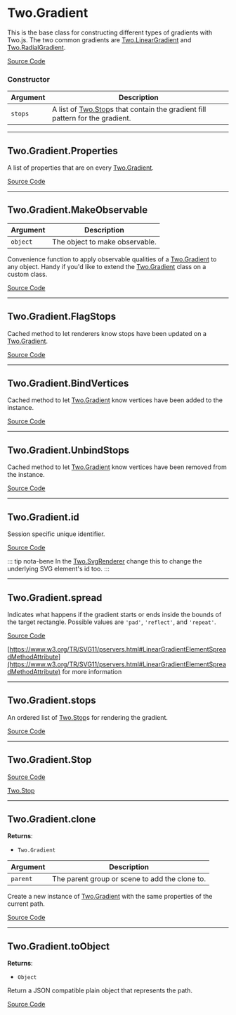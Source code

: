 # Two.Gradient



This is the base class for constructing different types of gradients with Two.js. The two common gradients are [Two.LinearGradient](/documentation/lineargradient) and [Two.RadialGradient](/documentation/radialgradient).


<div class="meta">

  [Source Code](https://github.com/jonobr1/two.js/blob/dev/src/effects/gradient.js#L9)

</div>



### Constructor


| Argument | Description |
| ---- | ----------- |
| `stops` | A list of [Two.Stop](/documentation/stop)s that contain the gradient fill pattern for the gradient. |



---

<div class="static member ">

## Two.Gradient.Properties








<div class="properties">

A list of properties that are on every [Two.Gradient](/documentation/gradient).

</div>








<div class="meta">

  [Source Code](https://github.com/jonobr1/two.js/blob/dev/src/effects/gradient.js#L62)

</div>






</div>



---

<div class="static function ">

## Two.Gradient.MakeObservable










<div class="params">

| Argument | Description |
| ---- | ----------- |
| `object` | The object to make observable. |
</div>




<div class="description">

Convenience function to apply observable qualities of a [Two.Gradient](/documentation/gradient) to any object. Handy if you'd like to extend the [Two.Gradient](/documentation/gradient) class on a custom class.

</div>



<div class="meta">

  [Source Code](https://github.com/jonobr1/two.js/blob/dev/src/effects/gradient.js#L70)

</div>






</div>



---

<div class="static function ">

## Two.Gradient.FlagStops













<div class="description">

Cached method to let renderers know stops have been updated on a [Two.Gradient](/documentation/gradient).

</div>



<div class="meta">

  [Source Code](https://github.com/jonobr1/two.js/blob/dev/src/effects/gradient.js#L118)

</div>






</div>



---

<div class="static function ">

## Two.Gradient.BindVertices













<div class="description">

Cached method to let [Two.Gradient](/documentation/gradient) know vertices have been added to the instance.

</div>



<div class="meta">

  [Source Code](https://github.com/jonobr1/two.js/blob/dev/src/effects/gradient.js#L127)

</div>






</div>



---

<div class="static function ">

## Two.Gradient.UnbindStops













<div class="description">

Cached method to let [Two.Gradient](/documentation/gradient) know vertices have been removed from the instance.

</div>



<div class="meta">

  [Source Code](https://github.com/jonobr1/two.js/blob/dev/src/effects/gradient.js#L146)

</div>






</div>



---

<div class="instance member ">

## Two.Gradient.id








<div class="properties">

Session specific unique identifier.

</div>








<div class="meta">

  [Source Code](https://github.com/jonobr1/two.js/blob/dev/src/effects/gradient.js#L27)

</div>



<div class="tags">


::: tip nota-bene
In the [Two.SvgRenderer](/documentation/svgrenderer) change this to change the underlying SVG element's id too.
:::


</div>




</div>



---

<div class="instance member ">

## Two.Gradient.spread








<div class="properties">

Indicates what happens if the gradient starts or ends inside the bounds of the target rectangle. Possible values are `'pad'`, `'reflect'`, and `'repeat'`.

</div>








<div class="meta">

  [Source Code](https://github.com/jonobr1/two.js/blob/dev/src/effects/gradient.js#L39)

</div>





<div class="see">

[https://www.w3.org/TR/SVG11/pservers.html#LinearGradientElementSpreadMethodAttribute](https://www.w3.org/TR/SVG11/pservers.html#LinearGradientElementSpreadMethodAttribute) for more information

</div>


</div>



---

<div class="instance member ">

## Two.Gradient.stops








<div class="properties">

An ordered list of [Two.Stop](/documentation/stop)s for rendering the gradient.

</div>








<div class="meta">

  [Source Code](https://github.com/jonobr1/two.js/blob/dev/src/effects/gradient.js#L46)

</div>






</div>



---

<div class="instance member ">

## Two.Gradient.Stop















<div class="meta">

  [Source Code](https://github.com/jonobr1/two.js/blob/dev/src/effects/gradient.js#L56)

</div>





<div class="see">

[Two.Stop](/documentation/stop)

</div>


</div>



---

<div class="instance function ">

## Two.Gradient.clone




<div class="returns">

__Returns__:



+ `Two.Gradient`




</div>







<div class="params">

| Argument | Description |
| ---- | ----------- |
| `parent` | The parent group or scene to add the clone to. |
</div>




<div class="description">

Create a new instance of [Two.Gradient](/documentation/gradient) with the same properties of the current path.

</div>



<div class="meta">

  [Source Code](https://github.com/jonobr1/two.js/blob/dev/src/effects/gradient.js#L180)

</div>






</div>



---

<div class="instance function ">

## Two.Gradient.toObject




<div class="returns">

__Returns__:



+ `Object`




</div>










<div class="description">

Return a JSON compatible plain object that represents the path.

</div>



<div class="meta">

  [Source Code](https://github.com/jonobr1/two.js/blob/dev/src/effects/gradient.js#L207)

</div>






</div>


